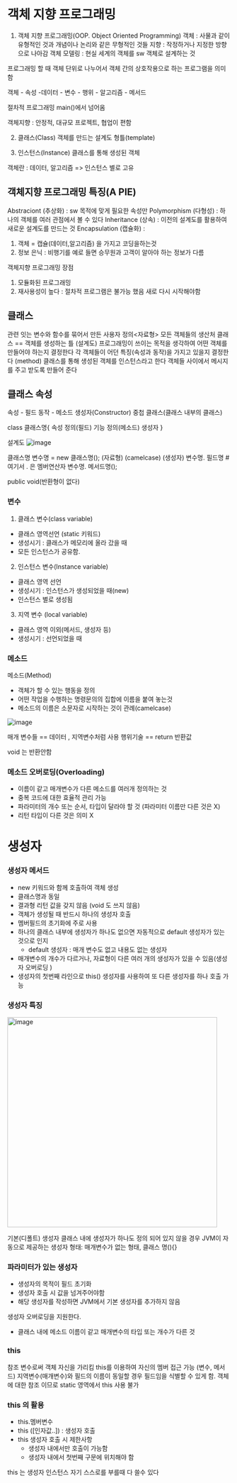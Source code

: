 # 객체 지향 프로그래밍

1. 객체 지향 프로그래밍(OOP. Object Oriented Programming)
객체 : 사물과 같이 유형적인 것과 개념이나 논리와 같은 무형적인 것들
지향 : 작정하거나 지정한 방향으로 나아감
객체 모델링 : 현실 세계의 객체를 sw 객체로 설계하는 것

프로그래밍 할 때 객체 단위로 나누어서 객체 간의 상호작용으로 하는 프로그램을 의미함

객체 - 속성 -데이터 - 변수
     - 행위 - 알고리즘 - 메서드

절차적 프로그래밍 main()에서 넘어옴
    
객체지향 : 안정적, 대규모 프로젝트, 협업이 편함


2. 클래스(Class)
객체를 만드는 설계도
형틀(template)



3. 인스턴스(Instance)
클래스를 통해 생성된 객체

객체란 : 데이터, 알고리즘   => 인스턴스 별로 고유



## 객체지향 프로그래밍 특징(A PIE)
Abstraciont (추상화)   : sw 목적에 맞게 필요한 속성만
Polymorphism (다형성)  : 하나의 객체를 여러 관점에서 볼 수 있다
Inheritance (상속)     : 이전의 설계도를 활용하여 새로운 설계도를 만드는 것
Encapsulation (캡슐화) :
1. 객체 = 캡슐(데이터,알고리즘) 을 가지고 코딩을하는것 
2. 정보 은닉 : 비행기를 예로 들면  승무원과 고객이 알아야 하는 정보가 다름



객체지향 프로그래밍 장점
1. 모듈화된 프로그래밍
2. 재사용성이 높다 : 절차적 프로그램은 불가능 했음 새로 다시 시작해야함



## 클래스
관련 잇는 변수와 함수를 묶어서 만든 사용자 정의<자료형>
모든 객체들의 생산처
클래스 == 객체를 생성하는 틀 (설계도)
프로그래밍이 쓰이는 목적을 생각하여 어떤 객체를 만들어야 하는지 결정한다
각 객체들이 어던 특징(속성과 동작)을 가지고 있을지 결정한다 (method)
클래스를 통해 생성된 객체를 인스턴스라고 한다
객체들 사이에서 메시지를 주고 받도록 만들어 준다

## 클래스 속성
속성 - 필드
동작 - 메소드
생성자(Constructor)
중첩 클래스(클래스 내부의 클래스)


class 클래스명{
    속성 정의(필드)
    기능 정의(메소드)
    생성자
}

설계도
![image](https://user-images.githubusercontent.com/123134689/229829917-c53bf2fa-3341-4a2e-abc3-8a149e1bdc18.png)


클래스명    변수명    = new 클래스명();
(자료형) (camelcase)        (생성자)
변수명. 필드명   # 여기서 . 은 멤버연산자 
변수명. 메서드명();


public void(반환형이 없다)


### 변수
1. 클래스 변수(class variable)
- 클래스 영역선언 (static 키워드)
- 생성시기 : 클래스가 메모리에 올라 갔을 때
- 모든 인스턴스가 공유함.

2. 인스턴스 변수(Instance variable)
- 클래스 영역 선언
- 생성시기 : 인스턴스가 생성되었을 때(new)
- 인스턴스 별로 생성됨

3. 지역 변수 (local variable)
- 클래스 영역 이외(메서드, 생성자 등)
- 생성시기 : 선언되었을 때

### 메소드

메소드(Method)
- 객체가 할 수 있는 행동을 정의
- 어떤 작업을 수행하는 명령문의의 집합에 이름을 붙여 놓는것
- 메소드의 이름은 소문자로 시작하는 것이 관례(camelcase)

![image](https://user-images.githubusercontent.com/123134689/229836528-540a04bf-959b-401e-965b-c34f7fde5e38.png)


매개 변수들 == 데이터 , 지역변수처럼 사용
행위기술 == return 반환값

void 는 반환안함


### 메소드 오버로딩(Overloading)
- 이름이 같고 매개변수가 다른 메소드를 여러개 정의하는 것
- 중복 코드에 대한 효율적 관리 가능
- 파라미터의 개수 또는 순서, 타입이 달라야 할 것 (파라미터 이름만 다른 것은 X)
- 리턴 타입이 다른 것은 의미 X



# 생성자 
### 생성자 메서드
- new 키워드와 함께 호출하여 객체 생성
- 클래스명과 동일
- 결과형 리턴 값을 갖지 않음  (void 도 쓰지 않음)
- 객체가 생성될 때 반드시 하나의 생성자 호출
- 멤버필드의 초기화에 주로 사용
- 하나의 클래스 내부에 생성자가 하나도 없으면 자동적으로 default 생성자가 있는 것으로 인지
  - default 생성자 : 매개 변수도 없고 내용도 없는 생성자
- 매개변수의 개수가 다르거나, 자료형이 다른 여러 개의 생성자가 있을 수 있음(생성자 오버로딩 )
- 생성자의 첫번째 라인으로 this() 생성자를 사용하여 또 다른 생성자를 하나 호출 가능
  
### 생성자 특징
<img width="474" alt="image" src="https://user-images.githubusercontent.com/123134689/230061227-feeba740-3347-4d6b-ab8a-81786a7427d6.png">


기본(디폴트) 생성자
클래스 내에 생성자가 하나도 정의 되어 있지 않을 경우 JVM이 자동으로 제공하는 생성자
형태: 매개변수가 없는 형태, 클래스 명(){}

### 파라미터가 있는 생성자
- 생성자의 목적이 필드 초기화
- 생성자 호출 시 값을 넘겨주어야함
- 해당 생성자를 작성하면 JVM에서 기본 생성자를 추가하지 않음


생성자 오버로딩을 지원한다.
- 클래스 내에 메소드 이름이 같고 매개변수의 타입 또는 개수가 다른 것


### this
참조 변수로써 객체 자신을 가리킴
this를 이용하여 자신의 멤버 접근 가능 (변수, 메서드)
지역변수(매개변수)와 필드의 이름이 동일할 경우 필드임을 식별할 수 있게 함.
객체에 대한 참조 이므로 static 영역에서 this 사용 불가

### this 의 활용
- this.멤버변수
- this ([인자값..]) : 생성자 호출
- this 생성자 호출 시 제한사항
  - 생성자 내에서만 호출이 가능함
  - 생성자 내에서 첫번째 구문에 위치해야 함



this 는 생성자 인스턴스 자기 스스로를 부를때 다 쓸수 있다